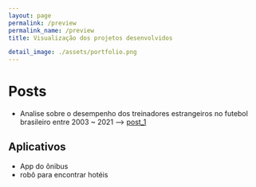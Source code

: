 ```yaml
---
layout: page
permalink: /preview
permalink_name: /preview
title: Visualização dos projetos desenvolvidos

detail_image: ./assets/portfolio.png
---
```


# Posts

 - Analise sobre o desempenho dos treinadores estrangeiros no futebol brasileiro 
   entre 2003 ~ 2021 --> [post_1](post/post_1/post_1)

## Aplicativos 

- App do ônibus 
- robô para encontrar hotéis
